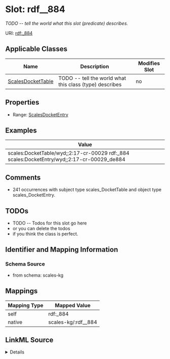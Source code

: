 

# Slot: rdf__884


_TODO -- tell the world what this slot (predicate) describes._





URI: [rdf:_884](http://www.w3.org/1999/02/22-rdf-syntax-ns#_884)



<!-- no inheritance hierarchy -->





## Applicable Classes

| Name | Description | Modifies Slot |
| --- | --- | --- |
| [ScalesDocketTable](../classes/ScalesDocketTable.md) | TODO -- tell the world what this class (type) describes |  no  |







## Properties

* Range: [ScalesDocketEntry](../classes/ScalesDocketEntry.md)






## Examples

| Value |
| --- |
| scales:DocketTable/wyd;;2:17-cr-00029 rdf:_884 scales:DocketEntry/wyd;;2:17-cr-00029_de884 |

## Comments

* 241 occurrences with subject type scales_DocketTable and object type scales_DocketEntry.

## TODOs

* TODO -- Todos for this slot go here
* or you can delete the todos
* if you think the class is perfect.

## Identifier and Mapping Information







### Schema Source


* from schema: scales-kg




## Mappings

| Mapping Type | Mapped Value |
| ---  | ---  |
| self | rdf:_884 |
| native | scales-kg/:rdf__884 |




## LinkML Source

<details>
```yaml
name: rdf__884
description: TODO -- tell the world what this slot (predicate) describes.
todos:
- TODO -- Todos for this slot go here
- or you can delete the todos
- if you think the class is perfect.
comments:
- 241 occurrences with subject type scales_DocketTable and object type scales_DocketEntry.
examples:
- value: scales:DocketTable/wyd;;2:17-cr-00029 rdf:_884 scales:DocketEntry/wyd;;2:17-cr-00029_de884
from_schema: scales-kg
rank: 1000
slot_uri: rdf:_884
alias: rdf__884
domain_of:
- scales_DocketTable
range: scales_DocketEntry

```
</details>